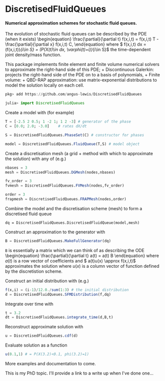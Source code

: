# DiscretisedFluidQueues
#### Numerical approximation schemes for stochastic fluid queues.

The evolution of stochastic fluid queues can be described by the PDE (when it exists)
\begin{equation}
    \frac{\partial}{\partial t}  f(x,i,t) =  f(x,i,t) T - \frac{\partial}{\partial x}  f(x,i,t) C,
\end{equation}
where $ f(x,i,t) dx = (f(x,i,t))_{i\in S} = (P(X(t)\in dx, \varphi(t)=i))_{i\in S}$ the time-dependent joint density/mass function. 

This package implements finite element and finite volume numerical solvers to approximate the right-hand side of this PDE; 
    + Discontinuous Galerkin: projects the right-hand side of the PDE on to a basis of polynomials,
    + Finite volume:
    + QBD-RAP approximation: use matrix-exponential distributions to model the solution locally on each cell.

```jl
pkg> add https://github.com/angus-lewis/DiscretisedFluidQueues
```
```jl
julia> import DiscretisedFluidQueues
```

Create a model with (for example)
```jl
T = [-2.5 2 0.5; 1 -2 1; 1 2 -3] # generator of the phase
C = [0.0; 2.0; -3.0]    # rates dX/dt

S = DiscretisedFluidQueues.PhaseSet(C) # constructor for phases

model = DiscretisedFluidQueues.FluidQueue(T,S) # model object
```

Create a discretisation mesh (a grid + method with which to approximate the solution) with any of (e.g.)
```jl
nbases = 3
mesh = DiscretisedFluidQueues.DGMesh(nodes,nbases)

fv_order = 3
fvmesh = DiscretisedFluidQueues.FVMesh(nodes,fv_order)

order = 3
frapmesh = DiscretisedFluidQueues.FRAPMesh(nodes,order)
```

Combine the model and the discretisation scheme (mesh) to form a discretised fluid queue
```
dq = DiscretisedFluidQueues.DiscretisedFluidQueue(model,mesh)
```

Construct an approximation to the generator with 
```jl
B = DiscretisedFluidQueues.MakeFullGenerator(dq)
```
`B` is essentially a matrix which we can think of as describing the ODE
\begin{equation}
    \frac{\partial}{\partial t}  a(t) =  a(t) B
\end{equation}
where $a(t)$ is a row vector of coefficients and $ a(t)u(x) \approx f(x,i,t)$ approximates the solution where $u(x)$ is a column vector of function defined by the discretistion scheme.

Construct an initial distribution with (e.g.)
```jl
f(x,i) = (i-1)/12.0./sum(1:3) # the initial distribution
d = DiscretisedFluidQueues.SFMDistribution(f,dq)
```

Integrate over time with 
```jl
t = 3.2
dt = DiscretisedFluidQueues.integrate_time(d,B,t)
```

Reconstruct approximate solution with 
```jl
u = DiscretisedFluidQueues.cdf(d)
```
Evaluate solution as a function 
```jl
u(0.1,1) # = P(X(3.2)<0.1, phi(3.2)=1)
```

More examples and documentation to come. 

This is my PhD topic. I'll provide a link to a write up when I've done one...
